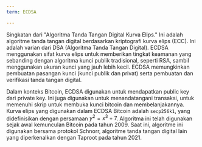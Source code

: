 ```yaml
---
term: ECDSA

---
```

Singkatan dari "Algoritma Tanda Tangan Digital Kurva Elips." Ini adalah algoritme tanda tangan digital berdasarkan kriptografi kurva elips (ECC). Ini adalah varian dari DSA (Algoritma Tanda Tangan Digital). ECDSA menggunakan sifat kurva elips untuk memberikan tingkat keamanan yang sebanding dengan algoritma kunci publik tradisional, seperti RSA, sambil menggunakan ukuran kunci yang jauh lebih kecil. ECDSA memungkinkan pembuatan pasangan kunci (kunci publik dan privat) serta pembuatan dan verifikasi tanda tangan digital.

Dalam konteks Bitcoin, ECDSA digunakan untuk mendapatkan public key dari private key. Ini juga digunakan untuk menandatangani transaksi, untuk memenuhi skrip untuk membuka kunci bitcoin dan membelanjakannya. Kurva elips yang digunakan dalam ECDSA Bitcoin adalah `secp256k1`, yang didefinisikan dengan persamaan $y^2 = x^3 + 7$. Algoritma ini telah digunakan sejak awal kemunculan Bitcoin pada tahun 2009. Saat ini, algoritme ini digunakan bersama protokol Schnorr, algoritme tanda tangan digital lain yang diperkenalkan dengan Taproot pada tahun 2021.